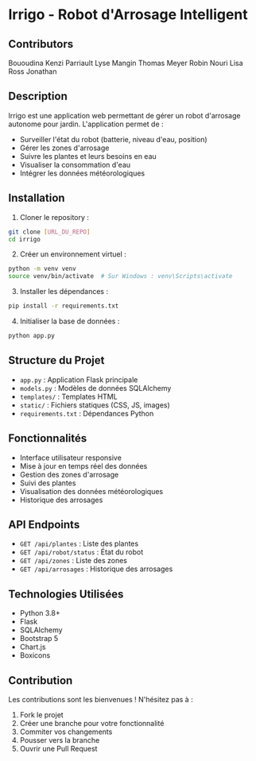 # Irrigo - Robot d'Arrosage Intelligent

## Contributors
Bououdina Kenzi
Parriault Lyse 
Mangin Thomas
Meyer Robin
Nouri Lisa
Ross Jonathan

## Description
Irrigo est une application web permettant de gérer un robot d'arrosage autonome pour jardin. L'application permet de :
- Surveiller l'état du robot (batterie, niveau d'eau, position)
- Gérer les zones d'arrosage
- Suivre les plantes et leurs besoins en eau
- Visualiser la consommation d'eau
- Intégrer les données météorologiques

## Installation

1. Cloner le repository :
```bash
git clone [URL_DU_REPO]
cd irrigo
```

2. Créer un environnement virtuel :
```bash
python -m venv venv
source venv/bin/activate  # Sur Windows : venv\Scripts\activate
```

3. Installer les dépendances :
```bash
pip install -r requirements.txt
```

4. Initialiser la base de données :
```bash
python app.py
```

## Structure du Projet
- `app.py` : Application Flask principale
- `models.py` : Modèles de données SQLAlchemy
- `templates/` : Templates HTML
- `static/` : Fichiers statiques (CSS, JS, images)
- `requirements.txt` : Dépendances Python

## Fonctionnalités
- Interface utilisateur responsive
- Mise à jour en temps réel des données
- Gestion des zones d'arrosage
- Suivi des plantes
- Visualisation des données météorologiques
- Historique des arrosages

## API Endpoints
- `GET /api/plantes` : Liste des plantes
- `GET /api/robot/status` : État du robot
- `GET /api/zones` : Liste des zones
- `GET /api/arrosages` : Historique des arrosages

## Technologies Utilisées
- Python 3.8+
- Flask
- SQLAlchemy
- Bootstrap 5
- Chart.js
- Boxicons

## Contribution
Les contributions sont les bienvenues ! N'hésitez pas à :
1. Fork le projet
2. Créer une branche pour votre fonctionnalité
3. Commiter vos changements
4. Pousser vers la branche
5. Ouvrir une Pull Request

